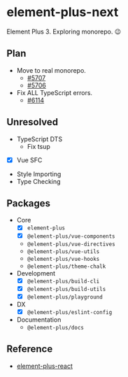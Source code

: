 # element-plus-next

Element Plus 3. Exploring monorepo. 😉

## Plan

- Move to real monorepo.
  - [#5707](https://github.com/element-plus/element-plus/issues/5707)
  - [#5706](https://github.com/element-plus/element-plus/issues/5706)
- Fix ALL TypeScript errors.
  - [#6114](https://github.com/element-plus/element-plus/issues/6114)

## Unresolved

- TypeScript DTS
  - Fix tsup
- [x] Vue SFC
- Style Importing
- Type Checking

## Packages

- Core
  - [x] `element-plus`
  - [x] `@element-plus/vue-components`
  - `@element-plus/vue-directives`
  - `@element-plus/vue-utils`
  - `@element-plus/vue-hooks`
  - `@element-plus/theme-chalk`
- Development
  - [x] `@element-plus/build-cli`
  - [x] `@element-plus/build-utils`
  - [x] `@element-plus/playground`
- DX
  - [x] `@element-plus/eslint-config`
- Documentation
  - `@element-plus/docs`

## Reference

- [element-plus-react](https://github.com/sxzz/element-plus-react)
